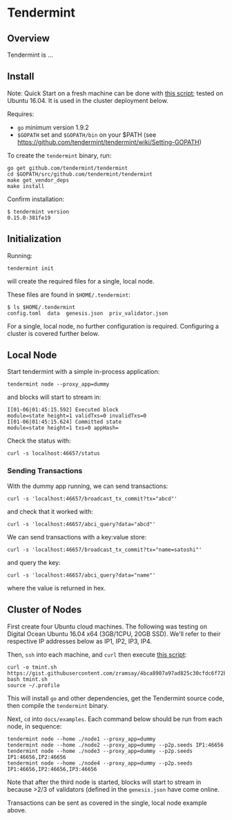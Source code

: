 # Tendermint

## Overview

Tendermint is ...

## Install

Note: Quick Start on a fresh machine can be done with [this script](https://gist.githubusercontent.com/zramsay/4bca8907a97ad825c30cfdc6f72ba97b/raw/b94bf36e34181a2960f9fe0d3eff260d03b6064e/install_tendermint.sh); tested on Ubuntu 16.04. It is used in the cluster deployment below.

Requires: 
- `go` minimum version 1.9.2
- `$GOPATH` set and `$GOPATH/bin` on your $PATH (see https://github.com/tendermint/tendermint/wiki/Setting-GOPATH)

To create the `tendermint` binary, run:

```
go get github.com/tendermint/tendermint
cd $GOPATH/src/github.com/tendermint/tendermint
make get_vendor_deps
make install
```

Confirm installation:

```
$ tendermint version
0.15.0-381fe19
```

## Initialization

Running:

```
tendermint init
```

will create the required files for a single, local node.

These files are found in `$HOME/.tendermint`:

```
$ ls $HOME/.tendermint
config.toml  data  genesis.json  priv_validator.json
```

For a single, local node, no further configuration is required.
Configuring a cluster is covered further below.

## Local Node

Start tendermint with a simple in-process application:

```
tendermint node --proxy_app=dummy
```

and blocks will start to stream in:

```
I[01-06|01:45:15.592] Executed block                               module=state height=1 validTxs=0 invalidTxs=0
I[01-06|01:45:15.624] Committed state                              module=state height=1 txs=0 appHash=
```

Check the status with:

```
curl -s localhost:46657/status
```

### Sending Transactions

With the dummy app running, we can send transactions:

```
curl -s 'localhost:46657/broadcast_tx_commit?tx="abcd"'
```

and check that it worked with:

```
curl -s 'localhost:46657/abci_query?data="abcd"'
```

We can send transactions with a key:value store:

```
curl -s 'localhost:46657/broadcast_tx_commit?tx="name=satoshi"'
```

and query the key:

```
curl -s 'localhost:46657/abci_query?data="name"'
```

where the value is returned in hex.

## Cluster of Nodes

First create four Ubuntu cloud machines. The following was testing on Digital Ocean Ubuntu 16.04 x64 (3GB/1CPU, 20GB SSD). We'll refer to their respective IP addresses below as IP1, IP2, IP3, IP4.

Then, `ssh` into each machine, and `curl` then execute [this script](https://gist.githubusercontent.com/zramsay/4bca8907a97ad825c30cfdc6f72ba97b/raw/b94bf36e34181a2960f9fe0d3eff260d03b6064e/install_tendermint.sh):

```
curl -o tmint.sh https://gist.githubusercontent.com/zramsay/4bca8907a97ad825c30cfdc6f72ba97b/raw/b94bf36e34181a2960f9fe0d3eff260d03b6064e/install_tendermint.sh
bash tmint.sh
source ~/.profile
```

This will install `go` and other dependencies, get the Tendermint source code, then compile the `tendermint` binary.

Next, `cd` into `docs/examples`. Each command below should be run from each node, in sequence:

```
tendermint node --home ./node1 --proxy_app=dummy
tendermint node --home ./node2 --proxy_app=dummy --p2p.seeds IP1:46656
tendermint node --home ./node3 --proxy_app=dummy --p2p.seeds IP1:46656,IP2:46656
tendermint node --home ./node4 --proxy_app=dummy --p2p.seeds IP1:46656,IP2:46656,IP3:46656
```

Note that after the third node is started, blocks will start to stream in because >2/3 of validators (defined in the `genesis.json` have come online.

Transactions can be sent as covered in the single, local node example above.
